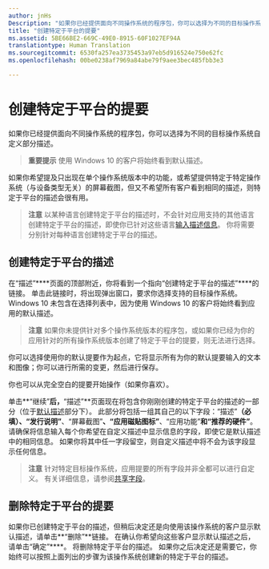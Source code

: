 ```yaml
---
author: jnHs
Description: "如果你已经提供面向不同操作系统的程序包，你可以选择为不同的目标操作系统自定义部分描述。"
title: "创建特定于平台的提要"
ms.assetid: 5BE66BE2-669C-49E0-8915-60F1027EF94A
translationtype: Human Translation
ms.sourcegitcommit: 6530fa257ea3735453a97eb5d916524e750e62fc
ms.openlocfilehash: 00be0238af7969a84abe79f9aee3bec485fbb3e3

---
```


# 创建特定于平台的提要


如果你已经提供面向不同操作系统的程序包，你可以选择为不同的目标操作系统自定义部分描述。

> **重要提示** 使用 Windows 10 的客户将始终看到默认描述。

如果你希望提及只出现在单个操作系统版本中的功能，或希望提供特定于特定操作系统（与设备类型无关）的屏幕截图，但又不希望所有客户看到相同的描述，则特定于平台的描述会很有用。

> **注意** 以某种语言创建特定于平台的描述时，不会针对应用支持的其他语言创建特定于平台的描述，即使你已针对这些语言[输入描述信息](create-app-descriptions.md)。 你将需要分别针对每种语言创建特定于平台的描述。

## 创建特定于平台的描述


在“描述”****页面的顶部附近，你将看到一个指向“创建特定于平台的描述”****的链接。 单击此链接时，将出现弹出窗口，要求你选择支持的目标操作系统。 Windows 10 未包含在选择列表中，因为使用 Windows 10 的客户将始终看到应用的默认描述。

> **注意** 如果你未提供针对多个操作系统版本的程序包，或如果你已经为你的应用针对的所有操作系统版本创建了特定于平台的提要，则无法进行选择。

你可以选择使用你的默认提要作为起点，它将显示所有为你的默认提要输入的文本和图像；你可以进行所需的变更，然后进行保存。

你也可以从完全空白的提要开始操作（如果你喜欢）。

单击**“继续”**后，**“描述”**页面现在将包含你刚刚创建的特定于平台的描述的一部分（位于[默认描述](create-app-descriptions.md#default-description-fields)部分下）。 此部分将包括一组其自己的以下字段：“描述”****（必填）、“发行说明”****、“屏幕截图”****、“应用磁贴图标”****、“应用功能”****和“推荐的硬件”****。 请确保将信息输入每个你希望在自定义描述中显示信息的字段，即使它是默认描述中的相同信息。 如果你将其中任一字段留空，则自定义描述中将不会为该字段显示任何信息。

> **注意** 针对特定目标操作系统，应用提要的所有字段并非全都可以进行自定义。 有关详细信息，请参阅[共享字段](create-app-descriptions.md#shared-fields)。

## 删除特定于平台的提要


如果你已创建特定于平台的描述，但稍后决定还是向使用该操作系统的客户显示默认描述，请单击**“删除”**链接。 在确认你希望向这些客户显示默认描述之后，请单击“确定”****。 将删除特定于平台的描述。 如果你之后决定还是需要它，你始终可以按照上面列出的步骤为该操作系统创建新的特定于平台的描述。

 

 







<!--HONumber=Jun16_HO4-->


